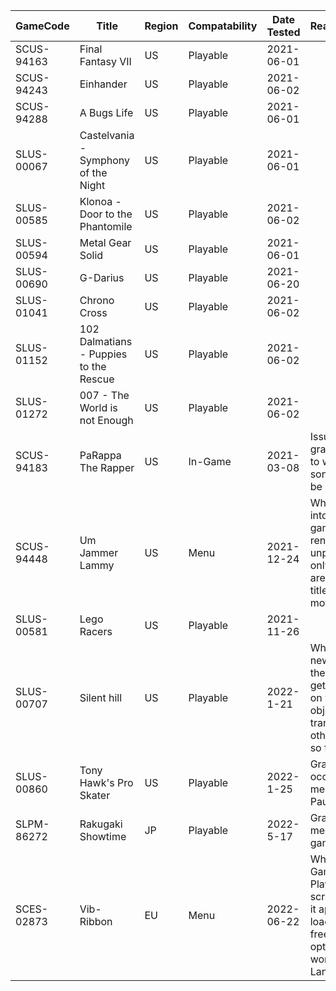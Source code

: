 | GameCode | Title | Region | Compatability | Date Tested | Reasons/Comments |
|----------|-------|--------|---------------|-------------|------------------|
|SCUS-94163| Final Fantasy VII | US | Playable | 2021-06-01 |
|SCUS-94243| Einhander | US | Playable | 2021-06-02 |
|SCUS-94288| A Bugs Life | US | Playable | 2021-06-01 |
|SLUS-00067| Castelvania - Symphony of the Night | US | Playable | 2021-06-01 |
|SLUS-00585| Klonoa - Door to the Phantomile | US | Playable | 2021-06-02 |
|SLUS-00594| Metal Gear Solid | US | Playable | 2021-06-01 |
|SLUS-00690| G-Darius | US | Playable | 2021-06-20 |
|SLUS-01041| Chrono Cross | US | Playable | 2021-06-02 |
|SLUS-01152| 102 Dalmatians - Puppies to the Rescue | US | Playable | 2021-06-02 |
|SLUS-01272| 007 - The World is not Enough | US | Playable | 2021-06-02 |
|SCUS-94183| PaRappa The Rapper | US | In-Game | 2021-03-08 | Issues with graphics. You have to wait for half of the song for the game to be playable. |
|SCUS-94448| Um Jammer Lammy | US | Menu | 2021-12-24 | When trying to go into a stage, the game freezes. This renders the game unplayable and the only playable parts are the menu and title screen and FMV movies.|
|SLUS-00581| Lego Racers | US | Playable | 2021-11-26 | |
|SLUS-00707| Silent hill | US | Playable | 2022-1-21 | When launching a new game and past the cutscene you get a strange effect on you and other objects like a white transparent square other than lag spikes so far its playable.|
|SLUS-00860| Tony Hawk's Pro Skater | US | Playable | 2022-1-25 | Graphical glitches occur throughout menus (Main Menu, Pause, etc.) |
|SLPM-86272| Rakugaki Showtime | JP | Playable | 2022-5-17 | Graphical glitches in menus and gameplay. |
|SCES-02873| Vib-Ribbon | EU | Menu | 2022-06-22| When pressing Game or How To Play, The loading screen pops up and it appears to be loading. Then it freezes. The only option that is working is Language.|
